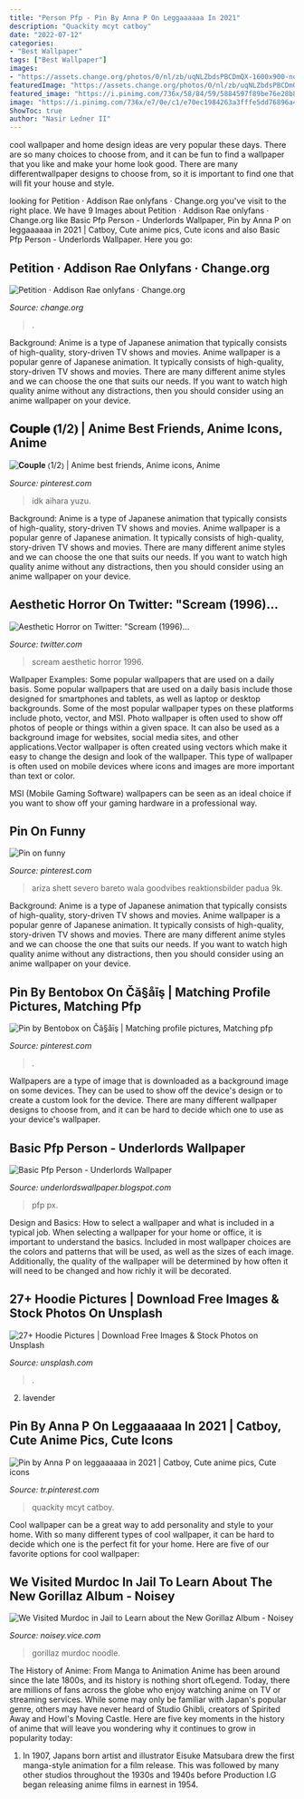 ```yaml
---
title: "Person Pfp - Pin By Anna P On Leggaaaaaa In 2021"
description: "Quackity mcyt catboy"
date: "2022-07-12"
categories:
- "Best Wallpaper"
tags: ["Best Wallpaper"]
images:
- "https://assets.change.org/photos/0/nl/zb/uqNLZbdsPBCDmQX-1600x900-noPad.jpg?1593569265"
featuredImage: "https://assets.change.org/photos/0/nl/zb/uqNLZbdsPBCDmQX-1600x900-noPad.jpg?1593569265"
featured_image: "https://i.pinimg.com/736x/58/84/59/5884597f89be76e28b8705b054ccebf7.jpg"
image: "https://i.pinimg.com/736x/e7/0e/c1/e70ec1984263a3fffe5dd76896a45ecf.jpg"
ShowToc: true
author: "Nasir Ledner II"
---
```



cool wallpaper and home design ideas are very popular these days. There are so many choices to choose from, and it can be fun to find a wallpaper that you like and make your home look good. There are many differentwallpaper designs to choose from, so it is important to find one that will fit your house and style.

	

		
looking for Petition · Addison Rae onlyfans · Change.org you've visit to the right place. We have 9 Images about Petition · Addison Rae onlyfans · Change.org like Basic Pfp Person - Underlords Wallpaper, Pin by Anna P on leggaaaaaa in 2021 | Catboy, Cute anime pics, Cute icons and also Basic Pfp Person - Underlords Wallpaper. Here you go:
		
    
## Petition · Addison Rae Onlyfans · Change.org

<img loading=lazy src="https://assets.change.org/photos/0/nl/zb/uqNLZbdsPBCDmQX-1600x900-noPad.jpg?1593569265" onerror="this.onerror=null;this.src='https://tse1.mm.bing.net/th?id=OIP.Yo2AXYbvgUv2Jv1vqUbiUAHaEK&amp;pid=15.1';" alt="Petition · Addison Rae onlyfans · Change.org">

_Source: change.org_

>. 

	

Background: Anime is a type of Japanese animation that typically consists of high-quality, story-driven TV shows and movies.
Anime wallpaper is a popular genre of Japanese animation. It typically consists of high-quality, story-driven TV shows and movies. There are many different anime styles and we can choose the one that suits our needs. If you want to watch high quality anime without any distractions, then you should consider using an anime wallpaper on your device.

    
## 𝐂𝐨𝐮𝐩𝐥𝐞 ⦅1/2⦆ | Anime Best Friends, Anime Icons, Anime

<img loading=lazy src="https://i.pinimg.com/736x/e7/0e/c1/e70ec1984263a3fffe5dd76896a45ecf.jpg" onerror="this.onerror=null;this.src='https://tse1.mm.bing.net/th?id=OIP.Vhud2jxsmzULc_HKP5tWKgHaHa&amp;pid=15.1';" alt="𝐂𝐨𝐮𝐩𝐥𝐞 ⦅1/2⦆ | Anime best friends, Anime icons, Anime">

_Source: pinterest.com_

>idk aihara yuzu. 

	

Background: Anime is a type of Japanese animation that typically consists of high-quality, story-driven TV shows and movies.
Anime wallpaper is a popular genre of Japanese animation. It typically consists of high-quality, story-driven TV shows and movies. There are many different anime styles and we can choose the one that suits our needs. If you want to watch high quality anime without any distractions, then you should consider using an anime wallpaper on your device.

    
## Aesthetic Horror On Twitter: &quot;Scream (1996)…

<img loading=lazy src="https://pbs.twimg.com/media/DBa3pNXXsAAB5D-.jpg:large" onerror="this.onerror=null;this.src='https://tse2.mm.bing.net/th?id=OIP.k0O7vCrejpDixm8BGPXFFgHaEK&amp;pid=15.1';" alt="Aesthetic Horror on Twitter: &quot;Scream (1996)…">

_Source: twitter.com_

>scream aesthetic horror 1996. 

	

Wallpaper Examples: Some popular wallpapers that are used on a daily basis.
Some popular wallpapers that are used on a daily basis include those designed for smartphones and tablets, as well as laptop or desktop backgrounds. Some of the most popular wallpaper types on these platforms include photo, vector, and MSI. 
Photo wallpaper is often used to show off photos of people or things within a given space. It can also be used as a background image for websites, social media sites, and other applications.Vector wallpaper is often created using vectors which make it easy to change the design and look of the wallpaper. This type of wallpaper is often used on mobile devices where icons and images are more important than text or color. 

MSI (Mobile Gaming Software) wallpapers can be seen as an ideal choice if you want to show off your gaming hardware in a professional way.

    
## Pin On Funny

<img loading=lazy src="https://i.pinimg.com/736x/58/84/59/5884597f89be76e28b8705b054ccebf7.jpg" onerror="this.onerror=null;this.src='https://tse1.mm.bing.net/th?id=OIP.aWJyyBWkvF7OGifLKlZaLwHaHa&amp;pid=15.1';" alt="Pin on funny">

_Source: pinterest.com_

>ariza shett severo bareto wala goodvibes reaktionsbilder padua 9k. 

	

Background: Anime is a type of Japanese animation that typically consists of high-quality, story-driven TV shows and movies.
Anime wallpaper is a popular genre of Japanese animation. It typically consists of high-quality, story-driven TV shows and movies. There are many different anime styles and we can choose the one that suits our needs. If you want to watch high quality anime without any distractions, then you should consider using an anime wallpaper on your device.

    
## Pin By Bentobox On Čă§åīş | Matching Profile Pictures, Matching Pfp

<img loading=lazy src="https://i.pinimg.com/736x/fc/3c/94/fc3c944345108e561350cb70a345eb7b.jpg" onerror="this.onerror=null;this.src='https://tse2.mm.bing.net/th?id=OIP.j0O3clQYNh23y0SnhXIxHAHaHa&amp;pid=15.1';" alt="Pin by Bentobox on Čă§åīş | Matching profile pictures, Matching pfp">

_Source: pinterest.com_

>. 

	

Wallpapers are a type of image that is downloaded as a background image on some devices. They can be used to show off the device's design or to create a custom look for the device. There are many different wallpaper designs to choose from, and it can be hard to decide which one to use as your device's wallpaper.

    
## Basic Pfp Person - Underlords Wallpaper

<img loading=lazy src="https://pbs.twimg.com/media/EePPUUmWoAEbXEP.png" onerror="this.onerror=null;this.src='https://tse2.mm.bing.net/th?id=OIP.7QQgYrzdZHgwj1DinGmYbAHaHa&amp;pid=15.1';" alt="Basic Pfp Person - Underlords Wallpaper">

_Source: underlordswallpaper.blogspot.com_

>pfp px. 

	

Design and Basics: How to select a wallpaper and what is included in a typical job.
When selecting a wallpaper for your home or office, it is important to understand the basics. Included in most wallpaper choices are the colors and patterns that will be used, as well as the sizes of each image. Additionally, the quality of the wallpaper will be determined by how often it will need to be changed and how richly it will be decorated.

    
## 27+ Hoodie Pictures | Download Free Images &amp; Stock Photos On Unsplash

<img loading=lazy src="https://images.unsplash.com/photo-1556821840-3a63f95609a7?ixlib=rb-1.2.1&amp;q=80&amp;fm=jpg&amp;crop=entropy&amp;cs=tinysrgb&amp;w=1080&amp;fit=max&amp;ixid=eyJhcHBfaWQiOjEyMDd9" onerror="this.onerror=null;this.src='https://tse1.mm.bing.net/th?id=OIP.9UrAGseLN9-Fc14zN_P58QHaLH&amp;pid=15.1';" alt="27+ Hoodie Pictures | Download Free Images &amp; Stock Photos on Unsplash">

_Source: unsplash.com_

>. 

	

2. lavender 

    
## Pin By Anna P On Leggaaaaaa In 2021 | Catboy, Cute Anime Pics, Cute Icons

<img loading=lazy src="https://i.pinimg.com/736x/80/96/60/80966008b92e7dbfcfc8573ed563f54e.jpg" onerror="this.onerror=null;this.src='https://tse1.mm.bing.net/th?id=OIP.C6zhikjWdI0iYdQg53LNLQHaHZ&amp;pid=15.1';" alt="Pin by Anna P on leggaaaaaa in 2021 | Catboy, Cute anime pics, Cute icons">

_Source: tr.pinterest.com_

>quackity mcyt catboy. 

	

Cool wallpaper can be a great way to add personality and style to your home. With so many different types of cool wallpaper, it can be hard to decide which one is the perfect fit for your home. Here are five of our favorite options for cool wallpaper: 

    
## We Visited Murdoc In Jail To Learn About The New Gorillaz Album - Noisey

<img loading=lazy src="https://video-images.vice.com/_uncategorized/1527765165022-Noodleindividualflat-2.jpeg" onerror="this.onerror=null;this.src='https://tse2.mm.bing.net/th?id=OIP.qDbTtLCsCAnYOqghhcL_PgHaKk&amp;pid=15.1';" alt="We Visited Murdoc in Jail to Learn about the New Gorillaz Album - Noisey">

_Source: noisey.vice.com_

>gorillaz murdoc noodle. 

	

The History of Anime: From Manga to Animation
Anime has been around since the late 1800s, and its history is nothing short ofLegend. Today, there are millions of fans across the globe who enjoy watching anime on TV or streaming services. While some may only be familiar with Japan's popular genre, others may have never heard of Studio Ghibli, creators of Spirited Away and Howl's Moving Castle. Here are five key moments in the history of anime that will leave you wondering why it continues to grow in popularity today:
1) In 1907, Japans born artist and illustrator Eisuke Matsubara drew the first manga-style animation for a film release. This was followed by many other studios throughout the 1930s and 1940s before Production I.G began releasing anime films in earnest in 1954.

